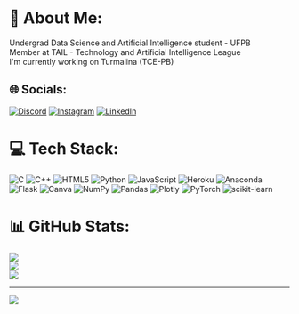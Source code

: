 # 💫 About Me:
Undergrad Data Science and Artificial Intelligence student - UFPB<br>Member at TAIL - Technology and Artificial Intelligence League<br>I'm currently working on Turmalina (TCE-PB)


## 🌐 Socials:
[![Discord](https://img.shields.io/badge/Discord-%237289DA.svg?logo=discord&logoColor=white)](htttps://discord.gg/Nobre#3114) [![Instagram](https://img.shields.io/badge/Instagram-%23E4405F.svg?logo=Instagram&logoColor=white)](https://instagram.com/talesnobre) [![LinkedIn](https://img.shields.io/badge/LinkedIn-%230077B5.svg?logo=linkedin&logoColor=white)](https://linkedin.com/in/talesnobre) 

# 💻 Tech Stack:
![C](https://img.shields.io/badge/c-%2300599C.svg?style=flat&logo=c&logoColor=white) ![C++](https://img.shields.io/badge/c++-%2300599C.svg?style=flat&logo=c%2B%2B&logoColor=white) ![HTML5](https://img.shields.io/badge/html5-%23E34F26.svg?style=flat&logo=html5&logoColor=white) ![Python](https://img.shields.io/badge/python-3670A0?style=flat&logo=python&logoColor=ffdd54) ![JavaScript](https://img.shields.io/badge/javascript-%23323330.svg?style=flat&logo=javascript&logoColor=%23F7DF1E) ![Heroku](https://img.shields.io/badge/heroku-%23430098.svg?style=flat&logo=heroku&logoColor=white) ![Anaconda](https://img.shields.io/badge/Anaconda-%2344A833.svg?style=flat&logo=anaconda&logoColor=white) ![Flask](https://img.shields.io/badge/flask-%23000.svg?style=flat&logo=flask&logoColor=white) ![Canva](https://img.shields.io/badge/Canva-%2300C4CC.svg?style=flat&logo=Canva&logoColor=white) ![NumPy](https://img.shields.io/badge/numpy-%23013243.svg?style=flat&logo=numpy&logoColor=white) ![Pandas](https://img.shields.io/badge/pandas-%23150458.svg?style=flat&logo=pandas&logoColor=white) ![Plotly](https://img.shields.io/badge/Plotly-%233F4F75.svg?style=flat&logo=plotly&logoColor=white) ![PyTorch](https://img.shields.io/badge/PyTorch-%23EE4C2C.svg?style=flat&logo=PyTorch&logoColor=white) ![scikit-learn](https://img.shields.io/badge/scikit--learn-%23F7931E.svg?style=flat&logo=scikit-learn&logoColor=white)
# 📊 GitHub Stats:
![](https://github-readme-stats.vercel.app/api?username=talesnobre&theme=dark&hide_border=false&include_all_commits=true&count_private=false)<br/>
![](https://github-readme-streak-stats.herokuapp.com/?user=talesnobre&theme=dark&hide_border=false)<br/>
![](https://github-readme-stats.vercel.app/api/top-langs/?username=talesnobre&theme=dark&hide_border=false&include_all_commits=true&count_private=false&layout=compact)

---
[![](https://visitcount.itsvg.in/api?id=talesnobre&icon=6&color=4)](https://visitcount.itsvg.in)
